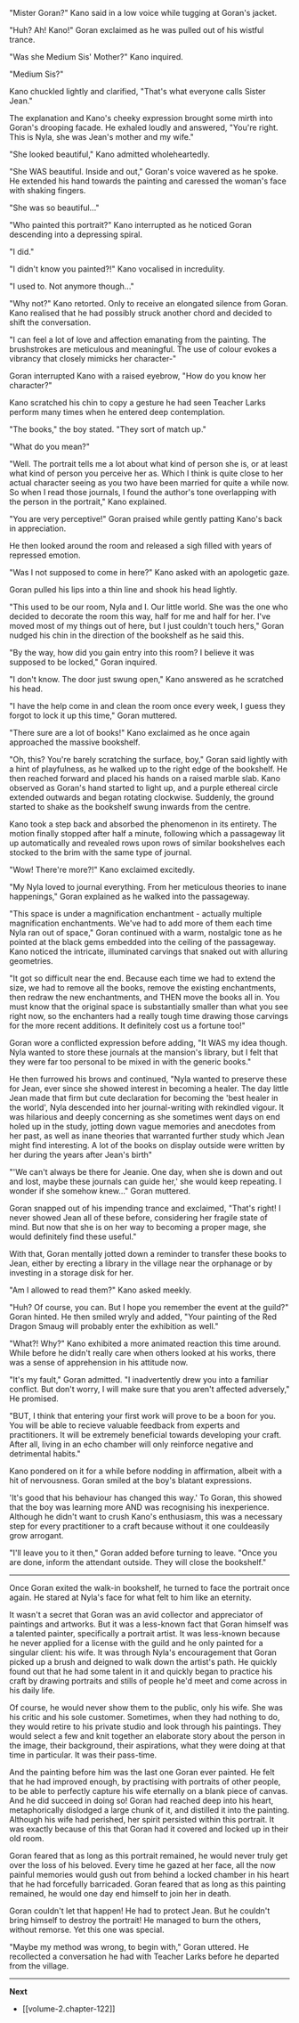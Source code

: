 
"Mister Goran?" Kano said in a low voice while tugging at Goran's jacket.

"Huh? Ah! Kano!" Goran exclaimed as he was pulled out of his wistful trance.

"Was she Medium Sis' Mother?" Kano inquired.

"Medium Sis?"

Kano chuckled lightly and clarified, "That's what everyone calls Sister Jean."

The explanation and Kano's cheeky expression brought some mirth into Goran's drooping facade. He exhaled loudly and answered, "You're right. This is Nyla, she was Jean's mother and my wife."

"She looked beautiful," Kano admitted wholeheartedly.

"She WAS beautiful. Inside and out," Goran's voice wavered as he spoke. He extended his hand towards the painting and caressed the woman's face with shaking fingers.

"She was so beautiful..."

"Who painted this portrait?" Kano interrupted as he noticed Goran descending into a depressing spiral.

"I did."

"I didn't know you painted?!" Kano vocalised in incredulity.

"I used to. Not anymore though..."

"Why not?" Kano retorted. Only to receive an elongated silence from Goran. Kano realised that he had possibly struck another chord and decided to shift the conversation.

"I can feel a lot of love and affection emanating from the painting. The brushstrokes are meticulous and meaningful. The use of colour evokes a vibrancy that closely mimicks her character-"

Goran interrupted Kano with a raised eyebrow, "How do you know her character?"

Kano scratched his chin to copy a gesture he had seen Teacher Larks perform many times when he entered deep contemplation.

"The books," the boy stated. "They sort of match up."

"What do you mean?"

"Well. The portrait tells me a lot about what kind of person she is, or at least what kind of person you perceive her as. Which I think is quite close to her actual character seeing as you two have been married for quite a while now. So when I read those journals, I found the author's tone overlapping with the person in the portrait," Kano explained.

"You are very perceptive!" Goran praised while gently patting Kano's back in appreciation.

He then looked around the room and released a sigh filled with years of repressed emotion.

"Was I not supposed to come in here?" Kano asked with an apologetic gaze.

Goran pulled his lips into a thin line and shook his head lightly.

"This used to be our room, Nyla and I. Our little world. She was the one who decided to decorate the room this way, half for me and half for her. I've moved most of my things out of here, but I just couldn't touch hers," Goran nudged his chin in the direction of the bookshelf as he said this.

"By the way, how did you gain entry into this room? I believe it was supposed to be locked," Goran inquired.

"I don't know. The door just swung open," Kano answered as he scratched his head.

"I have the help come in and clean the room once every week, I guess they forgot to lock it up this time," Goran muttered.

"There sure are a lot of books!" Kano exclaimed as he once again approached the massive bookshelf.

"Oh, this? You're barely scratching the surface, boy," Goran said lightly with a hint of playfulness, as he walked up to the right edge of the bookshelf. He then reached forward and placed his hands on a raised marble slab. Kano observed as Goran's hand started to light up, and a purple ethereal circle extended outwards and began rotating clockwise. Suddenly, the ground started to shake as the bookshelf swung inwards from the centre.

Kano took a step back and absorbed the phenomenon in its entirety. The motion finally stopped after half a minute, following which a passageway lit up automatically and revealed rows upon rows of similar bookshelves each stocked to the brim with the same type of journal.

"Wow! There're more?!" Kano exclaimed excitedly.

"My Nyla loved to journal everything. From her meticulous theories to inane happenings," Goran explained as he walked into the passageway.

"This space is under a magnification enchantment - actually multiple magnification enchantments. We've had to add more of them each time Nyla ran out of space," Goran continued with a warm, nostalgic tone as he pointed at the black gems embedded into the ceiling of the passageway. Kano noticed the intricate, illuminated carvings that snaked out with alluring geometries.

"It got so difficult near the end. Because each time we had to extend the size, we had to remove all the books, remove the existing enchantments, then redraw the new enchantments, and THEN move the books all in. You must know that the original space is substantially smaller than what you see right now, so the enchanters had a really tough time drawing those carvings for the more recent additions. It definitely cost us a fortune too!"

Goran wore a conflicted expression before adding, "It WAS my idea though. Nyla wanted to store these journals at the mansion's library, but I felt that they were far too personal to be mixed in with the generic books."

He then furrowed his brows and continued, "Nyla wanted to preserve these for Jean, ever since she showed interest in becoming a healer. The day little Jean made that firm but cute declaration for becoming the 'best healer in the world', Nyla descended into her journal-writing with rekindled vigour. It was hilarious and deeply concerning as she sometimes went days on end holed up in the study, jotting down vague memories and anecdotes from her past, as well as inane theories that warranted further study which Jean might find interesting. A lot of the books on display outside were written by her during the years after Jean's birth"

"'We can't always be there for Jeanie. One day, when she is down and out and lost, maybe these journals can guide her,' she would keep repeating. I wonder if she somehow knew..." Goran muttered.

Goran snapped out of his impending trance and exclaimed, "That's right! I never showed Jean all of these before, considering her fragile state of mind. But now that she is on her way to becoming a proper mage, she would definitely find these useful."

With that, Goran mentally jotted down a reminder to transfer these books to Jean, either by erecting a library in the village near the orphanage or by investing in a storage disk for her.

"Am I allowed to read them?" Kano asked meekly.

"Huh? Of course, you can. But I hope you remember the event at the guild?" Goran hinted. He then smiled wryly and added, "Your painting of the Red Dragon Smaug will probably enter the exhibition as well."

"What?! Why?" Kano exhibited a more animated reaction this time around. While before he didn't really care when others looked at his works, there was a sense of apprehension in his attitude now.

"It's my fault," Goran admitted. "I inadvertently drew you into a familiar conflict. But don't worry, I will make sure that you aren't affected adversely," He promised.

"BUT, I think that entering your first work will prove to be a boon for you. You will be able to recieve valuable feedback from experts and practitioners. It will be extremely beneficial towards developing your craft. After all, living in an echo chamber will only reinforce negative and detrimental habits."

Kano pondered on it for a while before nodding in affirmation, albeit with a hit of nervousness. Goran smiled at the boy's blatant expressions.

'It's good that his behaviour has changed this way.' To Goran, this showed that the boy was learning more AND was recognising his inexperience. Although he didn't want to crush Kano's enthusiasm, this was a necessary step for every practitioner to a craft because without it one couldeasily grow arrogant.

"I'll leave you to it then," Goran added before turning to leave. "Once you are done, inform the attendant outside. They will close the bookshelf."

____

Once Goran exited the walk-in bookshelf, he turned to face the portrait once again. He stared at Nyla's face for what felt to him like an eternity.

It wasn't a secret that Goran was an avid collector and appreciator of paintings and artworks. But it was a less-known fact that Goran himself was a talented painter, specifically a portrait artist. It was less-known because he never applied for a license with the guild and he only painted for a singular client: his wife. It was through Nyla's encouragement that Goran picked up a brush and deigned to walk down the artist's path. He quickly found out that he had some talent in it and quickly began to practice his craft by drawing portraits and stills of people he'd meet and come across in his daily life.

Of course, he would never show them to the public, only his wife. She was his critic and his sole customer. Sometimes, when they had nothing to do, they would retire to his private studio and look through his paintings. They would select a few and knit together an elaborate story about the person in the image, their background, their aspirations, what they were doing at that time in particular. It was their pass-time.

And the painting before him was the last one Goran ever painted. He felt that he had improved enough, by practising with portraits of other people, to be able to perfectly capture his wife eternally on a blank piece of canvas. And he did succeed in doing so! Goran had reached deep into his heart, metaphorically dislodged a large chunk of it, and distilled it into the painting. Although his wife had perished, her spirit persisted within this portrait. It was exactly because of this that Goran had it covered and locked up in their old room.

Goran feared that as long as this portrait remained, he would never truly get over the loss of his beloved. Every time he gazed at her face, all the now painful memories would gush out from behind a locked chamber in his heart that he had forcefully barricaded. Goran feared that as long as this painting remained, he would one day end himself to join her in death.

Goran couldn't let that happen! He had to protect Jean. But he couldn't bring himself to destroy the portrait! He managed to burn the others, without remorse. Yet this one was special.

"Maybe my method was wrong, to begin with," Goran uttered. He recollected a conversation he had with Teacher Larks before he departed from the village.

____

**Next**
* [[volume-2.chapter-122]]